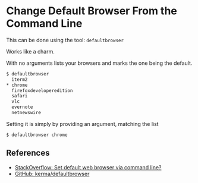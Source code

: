 # Change Default Browser From the Command Line

This can be done using the tool: `defaultbrowser`

Works like a charm.

With no arguments lists your browsers and marks the one being the default.

```bash
$ defaultbrowser
  iterm2
* chrome
  firefoxdeveloperedition
  safari
  vlc
  evernote
  netnewswire
```

Setting it is simply by providing an argument, matching the list

```
$ defaultbrowser chrome
```

## References

- [StackOverflow: Set default web browser via command line?](https://stackoverflow.com/questions/17528688/set-default-web-browser-via-command-line)
- [GitHub: kerma/defaultbrowser](https://github.com/kerma/defaultbrowser)
